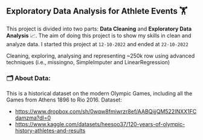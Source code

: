 ## Exploratory Data Analysis for Athlete Events :weight_lifting:
This project is divided into two parts: **Data Cleaning** and **Exploratory Data Analysis** :chart_with_upwards_trend:. The aim of doing this project is to show my skills in clean and analyze data. I started this project at `12-10-2022` and ended at `22-10-2022`

Cleaning, exploring, analysing and representing ~250k row using advanced techniques (i.e., missingno, SimpleImputer and LinearRegression)

### :card_index_dividers:	About Data:
This is a historical dataset on the modern Olympic Games, including all the Games from Athens 1896 to Rio 2016. 
Dataset: 
  - https://www.dropbox.com/sh/0wqw8fmiwrzr8ef/AABQijjQM522INXX1FCdamzma?dl=0
  - https://www.kaggle.com/datasets/heesoo37/120-years-of-olympic-history-athletes-and-results


